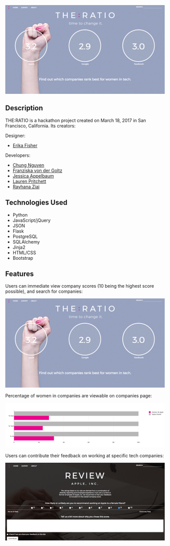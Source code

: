 <kbd>![THE:RATIO](/static/img/theratio_search.gif)</kbd>

## Description
THE:RATIO is a hackathon project created on March 18, 2017 in San Francisco, California. Its creators:

Designer:
* [Erika Fisher](http://www.erikafisherdesign.com/)

Developers:
* [Chung Nguyen](https://www.linkedin.com/in/chungtnguyen/)
* [Franziska von der Goltz](https://www.linkedin.com/in/franziska-von-der-goltz/)
* [Jessica Appelbaum](https://www.linkedin.com/in/jessapp/)
* [Lauren Pritchett](https://www.linkedin.com/in/laurenpritchett/)
* [Rayhana Ziai](https://www.linkedin.com/in/rayhana-ziai/)

## <a name="technologiesused"></a>Technologies Used

* Python
* JavaScript/jQuery
* JSON
* Flask
* PostgreSQL
* SQLAlchemy
* Jinja2
* HTML/CSS
* Bootstrap

## <a name="features"></a>Features

Users can immediate view company scores (10 being the highest score possible), and search for companies:

<kbd>![App at work](/static/img/theratio_search.gif)</kbd>

Percentage of women in companies are viewable on companies page:

<kbd>![Statistics](/static/img/theratio_stats.gif)</kbd>

Users can contribute their feedback on working at specific tech companies:

<kbd>![Survey](/static/img/theratio_survey.gif)</kbd>
